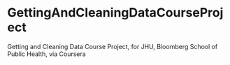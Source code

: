 # GettingAndCleaningDataCourseProject
Getting and Cleaning Data Course Project, for JHU, Bloomberg School of Public Health, via Coursera
